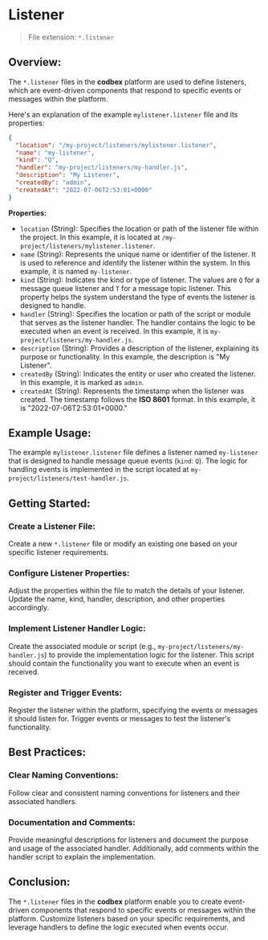# Listener

> File extension: `*.listener`

## Overview:

The `*.listener` files in the __codbex__ platform are used to define listeners, which are event-driven components that respond to specific events or messages within the platform.

Here's an explanation of the example `mylistener.listener` file and its properties:

```json
{
  "location": "/my-project/listeners/mylistener.listener",
  "name": "my-listener",
  "kind": "Q",
  "handler": "my-project/listeners/my-handler.js",
  "description": "My Listener",
  "createdBy": "admin",
  "createdAt": "2022-07-06T2:53:01+0000"
}
```

**Properties:**

* `location` (String): Specifies the location or path of the listener file within the project. In this example, it is located at `/my-project/listeners/mylistener.listener`.
* `name` (String): Represents the unique name or identifier of the listener. It is used to reference and identify the listener within the system. In this example, it is named `my-listener`.
* `kind` (String): Indicates the kind or type of listener. The values are `Q` for a message queue listener and `T` for a message topic listener. This property helps the system understand the type of events the listener is designed to handle.
* `handler` (String): Specifies the location or path of the script or module that serves as the listener handler. The handler contains the logic to be executed when an event is received. In this example, it is `my-project/listeners/my-handler.js`.
* `description` (String): Provides a description of the listener, explaining its purpose or functionality. In this example, the description is "My Listener".
* `createdBy` (String): Indicates the entity or user who created the listener. In this example, it is marked as `admin`.
* `createdAt` (String): Represents the timestamp when the listener was created. The timestamp follows the **ISO 8601** format. In this example, it is "2022-07-06T2:53:01+0000."

## Example Usage:

The example `mylistener.listener` file defines a listener named `my-listener` that is designed to handle message queue events (`kind`: `Q`). The logic for handling events is implemented in the script located at `my-project/listeners/test-handler.js`.

## Getting Started:

### Create a Listener File:

Create a new `*.listener` file or modify an existing one based on your specific listener requirements.

### Configure Listener Properties:

Adjust the properties within the file to match the details of your listener. Update the name, kind, handler, description, and other properties accordingly.

### Implement Listener Handler Logic:

Create the associated module or script (e.g., `my-project/listeners/my-handler.js`) to provide the implementation logic for the listener. This script should contain the functionality you want to execute when an event is received.

### Register and Trigger Events:

Register the listener within the platform, specifying the events or messages it should listen for. Trigger events or messages to test the listener's functionality.

## Best Practices:

### Clear Naming Conventions:

Follow clear and consistent naming conventions for listeners and their associated handlers.

### Documentation and Comments:

Provide meaningful descriptions for listeners and document the purpose and usage of the associated handler. Additionally, add comments within the handler script to explain the implementation.

## Conclusion:

The `*.listener` files in the __codbex__ platform enable you to create event-driven components that respond to specific events or messages within the platform. Customize listeners based on your specific requirements, and leverage handlers to define the logic executed when events occur.